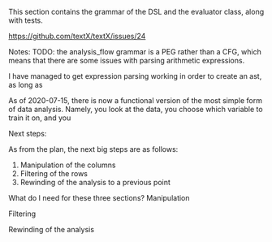 This section contains the grammar of the DSL and the evaluator class, along with 
tests.

https://github.com/textX/textX/issues/24

Notes:
TODO: the analysis_flow grammar is a PEG rather than a CFG, which means that 
there are some issues with parsing arithmetic expressions. 

I have managed to get expression parsing working in order to create an ast,
as long as 


As of 2020-07-15, there is now a functional version of the most simple form of data analysis.
Namely, you look at the data, you choose which variable to train it on, and you


Next steps:

As from the plan, the next big steps are as follows:
1. Manipulation of the columns
2. Filtering of the rows
3. Rewinding of the analysis to a previous point

What do I need for these three sections?
Manipulation

Filtering

Rewinding of the analysis